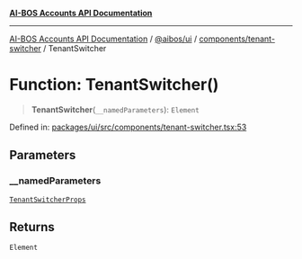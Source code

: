 [**AI-BOS Accounts API Documentation**](../../../../../README.md)

***

[AI-BOS Accounts API Documentation](../../../../../README.md) / [@aibos/ui](../../../README.md) / [components/tenant-switcher](../README.md) / TenantSwitcher

# Function: TenantSwitcher()

> **TenantSwitcher**(`__namedParameters`): `Element`

Defined in: [packages/ui/src/components/tenant-switcher.tsx:53](https://github.com/pohlai88/accounts/blob/48103fb36d28b2b9bfb33472b6de2f719773cde9/packages/ui/src/components/tenant-switcher.tsx#L53)

## Parameters

### \_\_namedParameters

[`TenantSwitcherProps`](../interfaces/TenantSwitcherProps.md)

## Returns

`Element`
